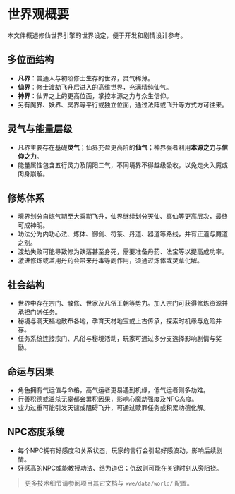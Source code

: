 # 世界观概要

本文件概述修仙世界引擎的世界设定，便于开发和剧情设计参考。

## 多位面结构
- **凡界**：普通人与初阶修士生存的世界，灵气稀薄。
- **仙界**：修士渡劫飞升后进入的高维世界，充满精纯仙气。
- **神界**：仙界之上的更高位面，掌控本源之力与众生信仰。
- 另有魔界、妖界、冥界等平行或独立位面，通过法阵或飞升等方式方可往来。

## 灵气与能量层级
- 凡界主要存在基礎**灵气**；仙界充盈更高阶的**仙气**；神界强者利用**本源之力**与**信仰之力**。
- 能量属性包含五行灵力及阴阳二气，不同境界不得越级吸收，以免走火入魔或肉身崩解。

## 修炼体系
- 境界划分自炼气期至大乘期飞升，仙界继续划分天仙、真仙等更高层次，最终可成神明。
- 功法分为内功心法、炼体、御剑、符箓、丹道、器道等路线，并有正道与魔道之别。
- 渡劫失败可能导致修为跌落甚至身死，需要准备丹药、法宝等以提高成功率。
- 激进修炼或滥用丹药会带来丹毒等副作用，须通过炼体或灵草化解。

## 社会结构
- 世界中存在宗门、散修、世家及凡俗王朝等势力。加入宗门可获得修炼资源并承担门派任务。
- 秘境与洞天福地散布各地，孕育天材地宝或上古传承，探索时机缘与危险并存。
- 任务系统连接宗门、凡俗与秘境活动，玩家可通过多分支选择影响剧情与奖励。

## 命运与因果
- 角色拥有气运值与命格，高气运者更易遇到机缘，低气运者则多劫难。
- 行善积德或滥杀无辜都会累积因果，影响心魔劫强度及NPC态度。
- 业力过重可能引发天谴或阻碍飞升，可通过赎罪任务或积累功德化解。

## NPC态度系统
- 每个NPC拥有好感度和关系状态，玩家的言行会引起好感波动，影响后续剧情。
- 好感高的NPC或能教授功法、结为道侣；仇敌则可能在关键时刻从旁阻挠。

> 更多技术细节请参阅项目其它文档与 `xwe/data/world/` 配置。

